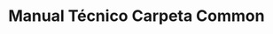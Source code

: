---
title: Manual Técnico Carpeta Common
description:  Documentación Técnica de la subcarpeta `components`
---
